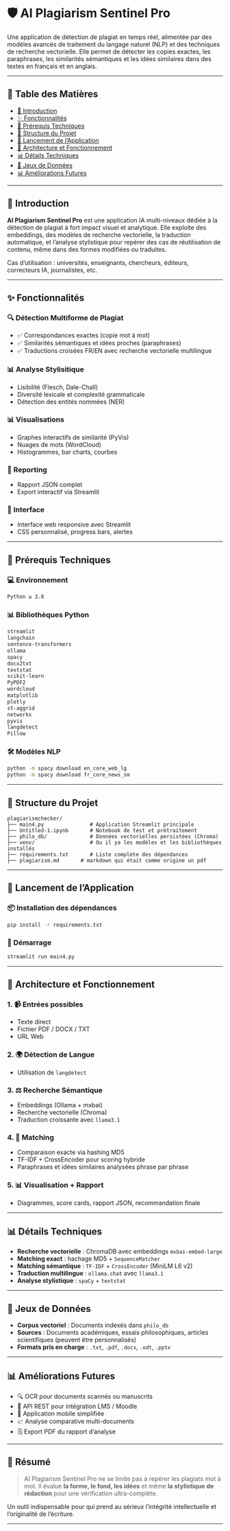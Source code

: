 # 🛡️ AI Plagiarism Sentinel Pro

Une application de détection de plagiat en temps réel, alimentée par des modèles avancés de traitement du langage naturel (NLP) et des techniques de recherche vectorielle. Elle permet de détecter les copies exactes, les paraphrases, les similarités sémantiques et les idées similaires dans des textes en français et en anglais.

---

## 📂 Table des Matières

* [🌟 Introduction](#🌟-introduction)
* [✨ Fonctionnalités](#✨-fonctionnalités)
* [🧰 Prérequis Techniques](#🧰-prérequis-techniques)
* [📁 Structure du Projet](#📁-structure-du-projet)
* [🚀 Lancement de l’Application](#🚀-lancement-de-lapplication)
* [🧠 Architecture et Fonctionnement](#🧠-architecture-et-fonctionnement)
* [📊 Détails Techniques](#📊-détails-techniques)
* [📂 Jeux de Données](#📂-jeux-de-données)
* [📊 Améliorations Futures](#📊-améliorations-futures)

---

## 🌟 Introduction

**AI Plagiarism Sentinel Pro** est une application IA multi-niveaux dédiée à la détection de plagiat à fort impact visuel et analytique. Elle exploite des embeddings, des modèles de recherche vectorielle, la traduction automatique, et l’analyse stylistique pour repérer des cas de réutilisation de contenu, même dans des formes modifiées ou traduites.

Cas d’utilisation : universités, enseignants, chercheurs, éditeurs, correcteurs IA, journalistes, etc.

---

## ✨ Fonctionnalités

### 🔍 Détection Multiforme de Plagiat

* ✅ Correspondances exactes (copie mot à mot)
* ✅ Similarités sémantiques et idées proches (paraphrases)
* ✅ Traductions croisées FR/EN avec recherche vectorielle multilingue

### 📊 Analyse Stylisitique

* Lisibilité (Flesch, Dale-Chall)
* Diversité lexicale et complexité grammaticale
* Détection des entités nommées (NER)

### 📊 Visualisations

* Graphes interactifs de similarité (PyVis)
* Nuages de mots (WordCloud)
* Histogrammes, bar charts, courbes

### 🔢 Reporting

* Rapport JSON complet
* Export interactif via Streamlit

### 🔐 Interface

* Interface web responsive avec Streamlit
* CSS personnalisé, progress bars, alertes

---

## 🧰 Prérequis Techniques

### 💻 Environnement

```bash
Python ≥ 3.8
```

### 📊 Bibliothèques Python

```txt
streamlit
langchain
sentence-transformers
ollama
spacy
docx2txt
textstat
scikit-learn
PyPDF2
wordcloud
matplotlib
plotly
st-aggrid
networkx
pyvis
langdetect
Pillow
```

### 🛠️ Modèles NLP

```bash
python -m spacy download en_core_web_lg
python -m spacy download fr_core_news_sm
```

---

## 📁 Structure du Projet

```
plagiarismchecker/
├── main4.py               # Application Streamlit principale
├── Untitled-1.ipynb       # Notebook de test et prétraitement
├── philo_db/              # Données vectorielles persistées (Chroma)
├── venv/                  # Ou il ya les modèles et les bibliothèques installés
├── requirements.txt       # Liste complète des dépendances
├── plagiarism.md       # markdown qui était comme origine un pdf
```

---

## 🚀 Lancement de l’Application

### 📦 Installation des dépendances

```bash
pip install -r requirements.txt
```

### 📕 Démarrage

```bash
streamlit run main4.py
```

---

## 🧠 Architecture et Fonctionnement

### 1. 📹 Entrées possibles

* Texte direct
* Fichier PDF / DOCX / TXT
* URL Web

### 2. 🌍 Détection de Langue

* Utilisation de `langdetect`

### 3. ⚖️ Recherche Sémantique

* Embeddings (Ollama + mxbai)
* Recherche vectorielle (Chroma)
* Traduction croissante avec `llama3.1`

### 4. 🎯 Matching

* Comparaison exacte via hashing MD5
* TF-IDF + CrossEncoder pour scoring hybride
* Paraphrases et idées similaires analysées phrase par phrase

### 5. 📊 Visualisation + Rapport

* Diagrammes, score cards, rapport JSON, recommandation finale

---

## 📊 Détails Techniques

* **Recherche vectorielle** : ChromaDB avec embeddings `mxbai-embed-large`
* **Matching exact** : hachage MD5 + `SequenceMatcher`
* **Matching sémantique** : `TF-IDF` + `CrossEncoder` (MiniLM L6 v2)
* **Traduction multilingue** : `ollama.chat` avec `llama3.1`
* **Analyse stylistique** : `spaCy` + `textstat`

---

## 📂 Jeux de Données

* **Corpus vectoriel** : Documents indexés dans `philo_db`
* **Sources** : Documents académiques, essais philosophiques, articles scientifiques (peuvent être personnalisés)
* **Formats pris en charge** : `.txt`, `.pdf`, `.docx`, `.odt`, `.pptx`

---

## 📊 Améliorations Futures

* 🔍 OCR pour documents scannés ou manuscrits
* 📡 API REST pour intégration LMS / Moodle
* 📲 Application mobile simplifiée
* 📈 Analyse comparative multi-documents
* 🗒️ Export PDF du rapport d’analyse

---

## 🔧 Résumé

> AI Plagiarism Sentinel Pro ne se limite pas à repérer les plagiats mot à mot. Il évalue **la forme, le fond, les idées** et même **la stylistique de rédaction** pour une vérification ultra-complète.

Un outil indispensable pour qui prend au sérieux l’intégrité intellectuelle et l’originalité de l’écriture.

---
